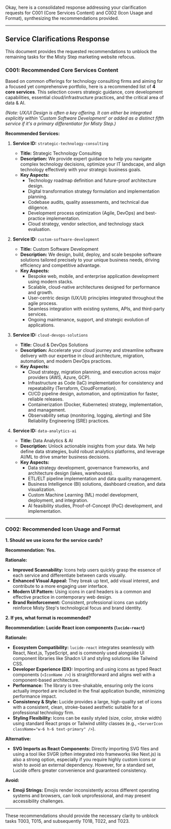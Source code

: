 Okay, here is a consolidated response addressing your clarification requests for C001 (Core Services Content) and C002 (Icon Usage and Format), synthesizing the recommendations provided.

---

## Service Clarifications Response

This document provides the requested recommendations to unblock the remaining tasks for the Misty Step marketing website refocus.

### C001: Recommended Core Services Content

Based on common offerings for technology consulting firms and aiming for a focused yet comprehensive portfolio, here is a recommended list of **4 core services**. This selection covers strategic guidance, core development capabilities, essential cloud/infrastructure practices, and the critical area of data & AI.

_(Note: UX/UI Design is often a key offering. It can either be integrated explicitly within 'Custom Software Development' or added as a distinct fifth service if it's a primary differentiator for Misty Step.)_

**Recommended Services:**

1.  **Service ID:** `strategic-technology-consulting`

    - **Title:** Strategic Technology Consulting
    - **Description:** We provide expert guidance to help you navigate complex technology decisions, optimize your IT landscape, and align technology effectively with your strategic business goals.
    - **Key Aspects:**
      - Technology roadmap definition and future-proof architecture design.
      - Digital transformation strategy formulation and implementation planning.
      - Codebase audits, quality assessments, and technical due diligence.
      - Development process optimization (Agile, DevOps) and best-practice implementation.
      - Cloud strategy, vendor selection, and technology stack evaluation.

2.  **Service ID:** `custom-software-development`

    - **Title:** Custom Software Development
    - **Description:** We design, build, deploy, and scale bespoke software solutions tailored precisely to your unique business needs, driving efficiency and competitive advantage.
    - **Key Aspects:**
      - Bespoke web, mobile, and enterprise application development using modern stacks.
      - Scalable, cloud-native architectures designed for performance and growth.
      - User-centric design (UX/UI) principles integrated throughout the agile process.
      - Seamless integration with existing systems, APIs, and third-party services.
      - Ongoing maintenance, support, and strategic evolution of applications.

3.  **Service ID:** `cloud-devops-solutions`

    - **Title:** Cloud & DevOps Solutions
    - **Description:** Accelerate your cloud journey and streamline software delivery with our expertise in cloud architecture, migration, automation, and modern DevOps practices.
    - **Key Aspects:**
      - Cloud strategy, migration planning, and execution across major providers (AWS, Azure, GCP).
      - Infrastructure as Code (IaC) implementation for consistency and repeatability (Terraform, CloudFormation).
      - CI/CD pipeline design, automation, and optimization for faster, reliable releases.
      - Containerization (Docker, Kubernetes) strategy, implementation, and management.
      - Observability setup (monitoring, logging, alerting) and Site Reliability Engineering (SRE) practices.

4.  **Service ID:** `data-analytics-ai`
    - **Title:** Data Analytics & AI
    - **Description:** Unlock actionable insights from your data. We help define data strategies, build robust analytics platforms, and leverage AI/ML to drive smarter business decisions.
    - **Key Aspects:**
      - Data strategy development, governance frameworks, and architecture design (lakes, warehouses).
      - ETL/ELT pipeline implementation and data quality management.
      - Business Intelligence (BI) solutions, dashboard creation, and data visualization.
      - Custom Machine Learning (ML) model development, deployment, and integration.
      - AI feasibility studies, Proof-of-Concept (PoC) development, and implementation.

---

### C002: Recommended Icon Usage and Format

**1. Should we use icons for the service cards?**

**Recommendation:** **Yes.**

**Rationale:**

- **Improved Scannability:** Icons help users quickly grasp the essence of each service and differentiate between cards visually.
- **Enhanced Visual Appeal:** They break up text, add visual interest, and contribute to a more engaging user interface.
- **Modern UI Pattern:** Using icons in card headers is a common and effective practice in contemporary web design.
- **Brand Reinforcement:** Consistent, professional icons can subtly reinforce Misty Step's technological focus and brand identity.

**2. If yes, what format is recommended?**

**Recommendation:** **Lucide React icon components (`lucide-react`)**

**Rationale:**

- **Ecosystem Compatibility:** `lucide-react` integrates seamlessly with React, Next.js, TypeScript, and is commonly used alongside UI component libraries like Shadcn UI and styling solutions like Tailwind CSS.
- **Developer Experience (DX):** Importing and using icons as typed React components (`<IconName />`) is straightforward and aligns well with a component-based architecture.
- **Performance:** The library is tree-shakable, ensuring only the icons actually imported are included in the final application bundle, minimizing performance impact.
- **Consistency & Style:** Lucide provides a large, high-quality set of icons with a consistent, clean, stroke-based aesthetic suitable for a professional technology firm.
- **Styling Flexibility:** Icons can be easily styled (size, color, stroke width) using standard React props or Tailwind utility classes (e.g., `<ServerIcon className="w-6 h-6 text-primary" />`).

**Alternative:**

- **SVG Imports as React Components:** Directly importing SVG files and using a tool like SVGR (often integrated into frameworks like Next.js) is also a strong option, especially if you require highly custom icons or wish to avoid an external dependency. However, for a standard set, Lucide offers greater convenience and guaranteed consistency.

**Avoid:**

- **Emoji Strings:** Emojis render inconsistently across different operating systems and browsers, can look unprofessional, and may present accessibility challenges.

---

These recommendations should provide the necessary clarity to unblock tasks T003, T015, and subsequently T018, T022, and T023.
